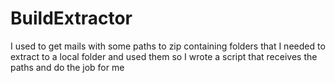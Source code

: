 # BuildExtractor
I used to get mails with some paths to zip containing folders that I needed to extract to a local folder and used them so I wrote a script that receives the paths and do the job for me
